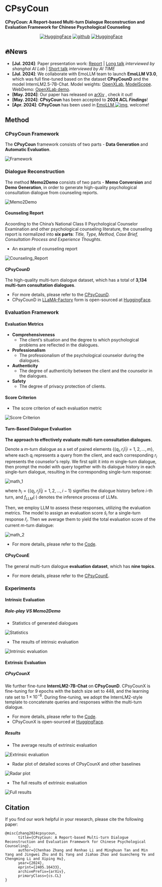 # CPsyCoun

**CPsyCoun: A Report-based Multi-turn Dialogue Reconstruction and Evaluation Framework for Chinese Psychological Counseling**

<p align="center">
<a href="https://huggingface.co/CAS-SIAT-XinHai/CPsyCounX"><img src="https://img.shields.io/badge/-HuggingFace-yellow" alt="HuggingFace"></a>
<a href="https://github.com/CAS-SIAT-XinHai/CPsyCoun"><img src="https://img.shields.io/badge/GitHub-24292e" alt="github"></a>
<a href="https://huggingface.co/datasets/CAS-SIAT-XinHai/CPsyCoun"><img src="https://img.shields.io/badge/-HuggingFace-yellow" alt="HuggingFace"></a>
</p> 

## 🔥News

* **[Jul. 2024]**: Paper presentation work:  [Report](https://mp.weixin.qq.com/s?__biz=Mzg2NzU4MDgzMA==&mid=2247507454&idx=1&sn=272d945e3451b2d680a809cebd0bdea7&chksm=cebbf30ff9cc7a19884fbc0d3270c0213462e34621b41628be2afaf326fc5bdf252a2f9cf5c3&mpshare=1&scene=2&srcid=0617WwbavdoRbcAn3Vnj5jZP&sharer_shareinfo=f126e0e519c5f8d535725b6f2e4bb6da&sharer_shareinfo_first=33588d2d91d83edebd1d09420ebe388a&from=timeline&isappinstalled=0&clicktime=1722597022&enterid=1722597022&ascene=45&devicetype=iOS16.5.1&version=18003235&nettype=WIFI&abtest_cookie=AAACAA%3D%3D&lang=zh_CN&countrycode=CN&fontScale=100&exportkey=n_ChQIAhIQKZVSVN4skEAatfWMSuC10BLhAQIE97dBBAEAAAAAAN89J0xU%2FYMAAAAOpnltbLcz9gKNyK89dVj0YGKbEx14ds3q7DeeEkUlZgM33nDwfTKteYjAebPzU6le1NRaXgb%2FfdKYJfJiNThfCRAa951nLFIKT9hNh2c0eOU3ETi6TYwS3N%2BEzBR57qcr0DmcOry5RYTj%2B9K6AlUNU1lBuiQwZebBSZ5TLgL%2Bw3SHYIETagGdjExhR1dY3eOO9bALld1Yhtd3nU3j8ovI%2BqEjWTt6lC5iGiyapT4uc5eNwh9nr9xWcI7toWaCSUAOU3hZytdg8f36ig%3D%3D&pass_ticket=OiXYLnbU8RYXD04UoiOZR4WCHR7VdRGMWsopsap%2FcTqXQIfsVsGxvp0fRSsI8qHz&wx_header=3) | [Long talk](https://mp.weixin.qq.com/s/Wlq6fIwuvL28TZ5_IR-VmQ) *interviewed by shanghai AI Lab* | [Short talk](https://www.bilibili.com/video/BV1gb421779t/?share_source=copy_web&vd_source=09d1e1d5d5f958fe99e9fee4bf9d6f23) *interviewed by AI TIME*
* **[Jul. 2024]**: We collaborate with EmoLLM team to launch **EmoLLM V3.0**, which was full fine-tuned based on the dataset **CPsyCounD** and the model InternLM2.5-7B-Chat. Model weights: [OpenXLab](https://openxlab.org.cn/models/detail/chg0901/EmoLLM_V3.0), [ModelScope](https://modelscope.cn/models/chg0901/EmoLLMV3.0). WebDemo: [OpenXLab demo](https://openxlab.org.cn/apps/detail/chg0901/EmoLLMV3.0).
* **[May. 2024]**: Our paper has released on [arXiv](https://arxiv.org/abs/2405.16433) , check it out!
* **[May. 2024]**: **CPsyCoun** has been accepted to **2024 ACL** ***Findings***!
* **[Apr. 2024]**: **CPsyCoun** has been used in [EmoLLM ![img](https://img.shields.io/github/stars/SmartFlowAI/EmoLLM?style=social)](https://github.com/SmartFlowAI/EmoLLM), welcome!

## Method

### CPsyCoun Framework

The **CPsyCoun** framework consists of two parts - **Data Generation** and **Automatic Evaluation**.

![Framework](Fig/Framework.png)


### Dialogue Reconstruction

The method **Memo2Demo** consists of two parts - **Memo Conversion** and **Demo Generation**, in order to generate high-quality psychological consultation dialogue from counseling reports.

![Memo2Demo](Fig/Memo2Demo.png)

#### Counseling Report

Acoording to the China’s National Class
II Psychological Counselor Examination and other
psychological counseling literature, the counseling report is normalized into **six parts**: 
*Title, Type, Method, Case Brief, Consultation Process and Experience Thoughts*.

* An example of counseling report 

![Counseling_Report](Fig/Counseling_Report.png)

#### CPsyCounD

The high-quality multi-turn dialogue dataset, which has a total of **3,134 multi-turn consultation dialogues**. 
* For more details, please refer to the [CPsyCounD](CPsyCounD/README.md).
* CPsyCounD in [LLaMA-Factory](https://github.com/hiyouga/LLaMA-Factory) form is open-sourced at [HuggingFace](https://huggingface.co/datasets/CAS-SIAT-XinHai/CPsyCoun).


### Evaluation Framework

#### Evaluation Metrics

* **Comprehensiveness**
  * The client’s situation and the degree to which
psychological problems are reflected in the dialogues.
* **Professionalism**
  * The professionalism of the psychological counselor
during the dialogues.
* **Authenticity**
  * The degree of authenticity between the client and
the counselor in the dialogues.
* **Safety**
  * The degree of privacy protection of clients.

#### Score Criterion

* The score criterion of each evaluation metric

![Score Criterion](Fig/Score_Criterion.png)

#### Turn-Based Dialogue Evaluation

**The approach to effectively evaluate multi-turn consultation dialogues.**

Denote a $m$-turn dialogue as a set of paired elements $\{(q_i,r_i)|i=1, 2, ..., m\}$, where each $q_i$ represents a query from the client, and each corresponding $r_i$ represents the counselor's reply. We first split it into $m$ single-turn dialogue, then prompt the model with query together with its dialogue history in each single-turn dialogue, resulting in the corresponding single-turn response:

![math_1](Fig/math_1.png)

where $h_i=\{(q_j, r_j)|j=1, 2, ..., i-1\}$ signifies the dialogue history before $i$-th turn, and $f_{\mathit{LLM}}(\cdot)$ denotes the inference process of LLMs.

Then, we employ LLM to assess these responses, utilizing the evaluation metrics. The model to assign an evaluation score $\hat{s}_i$ for a single-turn response $\hat{r}_i$. Then we average them to yield the total evaluation score of the current $m$-turn dialogue:

![math_2](Fig/math_2.png)

* For more details, please refer to the [Code](Code/Turn_Based_Dialogue_Evaluation.ipynb).

#### CPsyCounE

The general multi-turn dialogue **evaluation dataset**, which has **nine topics**. 
* For more details, please refer to the [CPsyCounE](CPsyCounE/README.md).


### Experiments

#### Intrinsic Evaluation

##### Role-play VS Memo2Demo

* Statistics of generated dialogues

![Statistics](Fig/Experiment_1.png)

* The results of intrinsic evaluation

![Intrinsic evaluation](Fig/Experiment_2.png)


#### Extrinsic Evaluation

##### CPsyCounX

We further fine-tune **InternLM2-7B-Chat** on **CPsyCounD**. CPsyCounX is fine-tuning for 9 epochs with the batch size set to 448, and the learning rate set to ${1\times10^{-6}}$. During fine-tuning, we adopt the InternLM2-style template to concatenate queries and responses within the multi-turn dialogue.
* For more details, please refer to the [Code](Code/sft_CPsyCounX.sh).
* CPsyCounX is open-sourced at [HuggingFace](https://huggingface.co/CAS-SIAT-XinHai/CPsyCounX).

##### Results

* The average results of extrinsic evaluation

![Extrinsic evaluation](Fig/Experiment_3.png)

* Radar plot of detailed scores of CPsyCounX and other baselines

![Radar plot](Fig/Experiment_4.png)

* The full results of extrinsic evaluation

![Full results](Fig/Experiment_5.png)


## Citation

If you find our work helpful in your research, please cite the following paper:

```
@misc{zhang2024cpsycoun,
      title={CPsyCoun: A Report-based Multi-turn Dialogue Reconstruction and Evaluation Framework for Chinese Psychological Counseling}, 
      author={Chenhao Zhang and Renhao Li and Minghuan Tan and Min Yang and Jingwei Zhu and Di Yang and Jiahao Zhao and Guancheng Ye and Chengming Li and Xiping Hu},
      year={2024},
      eprint={2405.16433},
      archivePrefix={arXiv},
      primaryClass={cs.CL}
}
```
